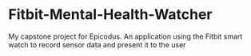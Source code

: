 # Fitbit-Mental-Health-Watcher
My capstone project for Epicodus.  An application using the Fitbit smart watch to record sensor data and present it to the user
